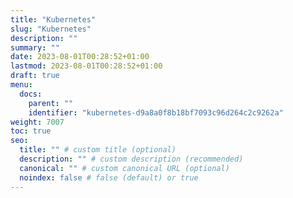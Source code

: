 ```yaml
---
title: "Kubernetes"
slug: "Kubernetes"
description: ""
summary: ""
date: 2023-08-01T00:28:52+01:00
lastmod: 2023-08-01T00:28:52+01:00
draft: true
menu:
  docs:
    parent: ""
    identifier: "kubernetes-d9a8a0f8b18bf7093c96d264c2c9262a"
weight: 7007
toc: true
seo:
  title: "" # custom title (optional)
  description: "" # custom description (recommended)
  canonical: "" # custom canonical URL (optional)
  noindex: false # false (default) or true
---
```

